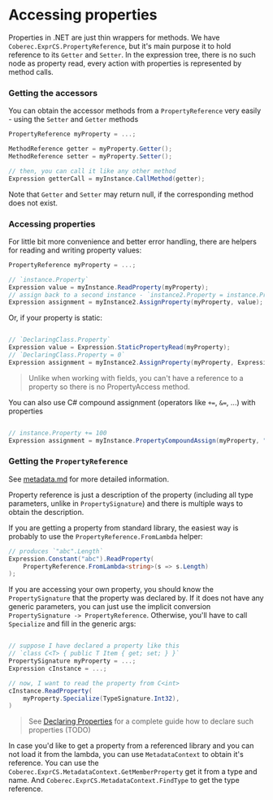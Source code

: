# Accessing properties

Properties in .NET are just thin wrappers for methods. We have `Coberec.ExprCS.PropertyReference`, but it's main purpose it to hold reference to its `Getter` and `Setter`. In the expression tree, there is no such node as property read, every action with properties is represented by method calls.

### Getting the accessors

You can obtain the accessor methods from a `PropertyReference` very easily - using the `Setter` and `Getter` methods

```csharp
PropertyReference myProperty = ...;

MethodReference getter = myProperty.Getter();
MethodReference setter = myProperty.Setter();

// then, you can call it like any other method
Expression getterCall = myInstance.CallMethod(getter);
```

Note that `Getter` and `Setter` may return null, if the corresponding method does not exist.

### Accessing properties

For little bit more convenience and better error handling, there are helpers for reading and writing property values:

```csharp
PropertyReference myProperty = ...;

// `instance.Property`
Expression value = myInstance.ReadProperty(myProperty);
// assign back to a second instance - `instance2.Property = instance.Property`
Expression assignment = myInstance2.AssignProperty(myProperty, value);

```

Or, if your property is static:

```csharp

// `DeclaringClass.Property`
Expression value = Expression.StaticPropertyRead(myProperty);
// `DeclaringClass.Property = 0`
Expression assignment = myInstance2.AssignProperty(myProperty, Expression.Constant(0));
```

> Unlike when working with fields, you can't have a reference to a property so there is no PropertyAccess method.

You can also use C# compound assignment (operators like `+=`, `&=`, ...) with properties

```csharp

// instance.Property += 100
Expression assignment = myInstance.PropertyCompoundAssign(myProperty, "+", Expression.Constant(100));
```

### Getting the `PropertyReference`

See [metadata.md](../metadata.md) for more detailed information.

Property reference is just a description of the property (including all type parameters, unlike in `PropertySignature`) and there is multiple ways to obtain the description.

If you are getting a property from standard library, the easiest way is probably to use the `PropertyReference.FromLambda` helper:

```csharp
// produces `"abc".Length`
Expression.Constant("abc").ReadProperty(
    PropertyReference.FromLambda<string>(s => s.Length)
);
```

If you are accessing your own property, you should know the `PropertySignature` that the property was declared by. If it does not have any generic parameters, you can just use the implicit conversion `PropertySignature -> PropertyReference`. Otherwise, you'll have to call `Specialize` and fill in the generic args:

```csharp

// suppose I have declared a property like this
// `class C<T> { public T Item { get; set; } }`
PropertySignature myProperty = ...;
Expression cInstance = ...;

// now, I want to read the property from C<int>
cInstance.ReadProperty(
    myProperty.Specialize(TypeSignature.Int32),
)
```

> See [Declaring Properties](declaring-properties.md) for a complete guide how to declare such properties (TODO)


In case you'd like to get a property from a referenced library and you can not load it from the lambda, you can use `MetadataContext` to obtain it's reference. You can use the `Coberec.ExprCS.MetadataContext.GetMemberProperty` get it from a type and name. And `Coberec.ExprCS.MetadataContext.FindType` to get the type reference.
